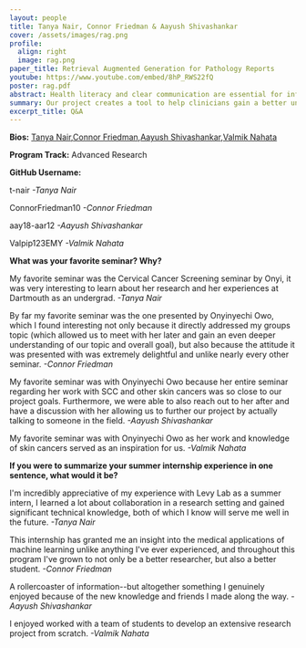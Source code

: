 ```yaml
---
layout: people
title: Tanya Nair, Connor Friedman & Aayush Shivashankar
cover: /assets/images/rag.png
profile:
  align: right
  image: rag.png
paper_title: Retrieval Augmented Generation for Pathology Reports
youtube: https://www.youtube.com/embed/8hP_RWS22fQ
poster: rag.pdf
abstract: Health literacy and clear communication are essential for informed decision-making and optimal care. With the current complex, unstandardized structure of pathology reports, many clinicians face challenges in interpreting these reports effectively and understanding their patients’ cases thoroughly. This study aims to create a tool for clinicians to advance their understanding of patient cases via use of a SLM-based RAG model that promotes greater understanding of patient cases for oncologists. We hypothesize that this approach will enhance both information extraction and classification of pathology reports in a more efficient manner than currently implemented methods. The model utilizes an information retrieval system with a fusion search method based on Okapi BM25 and FAISS quantized vector search with 9,523 pathology reports to draw from The Cancer Genome Atlas program. Running on just 6.9 gigabytes of RAM with no internet connection required, our model aims to enhance clinicians’ knowledge and awareness of different cancer variants by pulling relevant pathology reports from the database and using the SLM phi-2 to summarize and standardize them for clinicians’ learning. This system enhances understanding and communication in clinical settings with lower resource requirements compared to large language models. Future work will explore further customizations, integrations, and specializations to address specific cancer types, incorporate recent research findings, and adapt the model to various use cases based on location-specific data.
summary: Our project creates a tool to help clinicians gain a better understanding of their patients' cancer cases by summarizing key details of relevant cancer cases from a large database of pathology reports. This tool uses an efficient artificial intelligence model to provide relevant insights without requiring extensive computing resources or internet access.
excerpt_title: Q&A
---
```

**Bios:** [Tanya Nair](https://jlevy44.github.io/editai_internship/people/HS_Tanya_Nair),[Connor Friedman](https://jlevy44.github.io/editai_internship/people/HS_Connor_Friedman),[Aayush Shivashankar](https://jlevy44.github.io/editai_internship/people/HS_Aayush_Shivashankar),[Valmik Nahata](https://jlevy44.github.io/editai_internship/people/HS_Valmik_Nahata)

**Program Track:** Advanced Research

**GitHub Username:**  

t-nair
*-Tanya Nair*

ConnorFriedman10
*-Connor Friedman*

aay18-aar12
*-Aayush Shivashankar*

Valpip123EMY
*-Valmik Nahata*

**What was your favorite seminar? Why?**  

My favorite seminar was the Cervical Cancer Screening seminar by Onyi, it was very interesting to learn about her research and her experiences at Dartmouth as an undergrad.
*-Tanya Nair*

By far my favorite seminar was the one presented by Onyinyechi Owo, which I found interesting not only because it directly addressed my groups topic (which allowed us to meet with her later and gain an even deeper understanding of our topic and overall goal), but also because the attitude it was presented with was extremely delightful and unlike nearly every other seminar.
*-Connor Friedman*

My favorite seminar was with Onyinyechi Owo because her entire seminar regarding her work with SCC and other skin cancers was so close to our project goals. Furthermore, we were able to also reach out to her after and have a discussion with her allowing us to further our project by actually talking to someone in the field.
*-Aayush Shivashankar*

My favorite seminar was with Onyinyechi Owo as her work and knowledge of skin cancers served as an inspiration for us.
*-Valmik Nahata*

**If you were to summarize your summer internship experience in one sentence, what would it be?**  

I'm incredibly appreciative of my experience with Levy Lab as a summer intern, I learned a lot about collaboration in a research setting and gained significant technical knowledge, both of which I know will serve me well in the future.
*-Tanya Nair*

This internship has granted me an insight into the medical applications of machine learning unlike anything I've ever experienced, and throughout this program I've grown to not only be a better researcher, but also a better student.
*-Connor Friedman*

A rollercoaster of information--but altogether something I genuinely enjoyed because of the new knowledge and friends I made along the way.
*-Aayush Shivashankar*

I enjoyed worked with a team of students to develop an extensive research project from scratch.
*-Valmik Nahata*